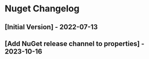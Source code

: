 # Nuget Changelog

## [Initial Version] - 2022-07-13
## [Add NuGet release channel to properties] - 2023-10-16